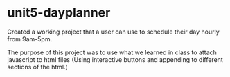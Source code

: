 # unit5-dayplanner

Created a working project that a user can use to schedule their day hourly from 9am-5pm.

The purpose of this project was to use what we learned in class to attach javascript to html files (Using interactive buttons and appending to different sections of the html.)